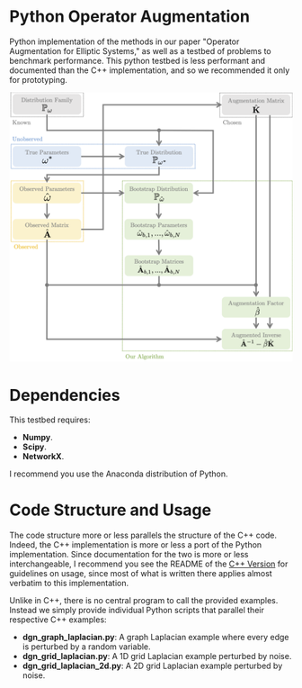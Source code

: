 # Python Operator Augmentation

Python implementation of the methods in our paper "Operator Augmentation for Elliptic Systems,"
as well as a testbed of problems to benchmark performance. This python testbed is less
performant and documented than the C++ implementation, and so we recommended it only for prototyping.

![Diagram](images/Diagram.png)

# Dependencies

This testbed requires:

* **Numpy**.
* **Scipy**.
* **NetworkX**.

I recommend you use the Anaconda distribution of Python.

# Code Structure and Usage

The code structure more or less parallels the structure of the C++ code. Indeed, the C++ implementation is more or less a port of the Python implementation. Since documentation for the two is more or less interchangeable, I recommend you see the README of the [C++ Version](https://github.com/UniqueUpToPermutation/OperatorAugmentationCPP) for guidelines on usage, since most of what is written there applies almost verbatim to this implementation.

Unlike in C++, there is no central program to call the provided examples. Instead we simply provide individual Python scripts that parallel their respective C++ examples:

* **dgn_graph_laplacian.py**: A graph Laplacian example where every edge is perturbed by a random variable.
* **dgn_grid_laplacian.py**: A 1D grid Laplacian example perturbed by noise.
* **dgn_grid_laplacian_2d.py**: A 2D grid Laplacian example perturbed by noise.